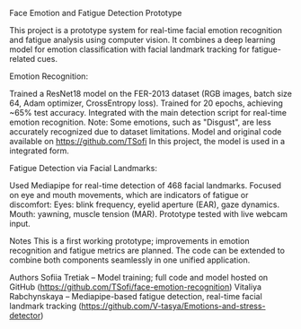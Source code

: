 Face Emotion and Fatigue Detection Prototype

This project is a prototype system for real-time facial emotion recognition and fatigue analysis using computer vision. It combines a deep learning model for emotion classification with facial landmark tracking for fatigue-related cues.



Emotion Recognition:

Trained a ResNet18 model on the FER-2013 dataset (RGB images, batch size 64, Adam optimizer, CrossEntropy loss).
Trained for 20 epochs, achieving ~65% test accuracy.
Integrated with the main detection script for real-time emotion recognition.
Note: Some emotions, such as "Disgust", are less accurately recognized due to dataset limitations.
Model and original code available on https://github.com/TSofi
In this project, the model is used in a integrated form.

Fatigue Detection via Facial Landmarks:

Used Mediapipe for real-time detection of 468 facial landmarks.
Focused on eye and mouth movements, which are indicators of fatigue or discomfort:
Eyes: blink frequency, eyelid aperture (EAR), gaze dynamics.
Mouth: yawning, muscle tension (MAR).
Prototype tested with live webcam input.


Notes
This is a first working prototype; improvements in emotion recognition and fatigue metrics are planned.
The code can be extended to combine both components seamlessly in one unified application.

Authors
Sofiia Tretiak – Model training; full code and model hosted on GitHub (https://github.com/TSofi/face-emotion-recognition)
Vitaliya Rabchynskaya – Mediapipe-based fatigue detection, real-time facial landmark tracking (https://github.com/V-tasya/Emotions-and-stress-detector)
